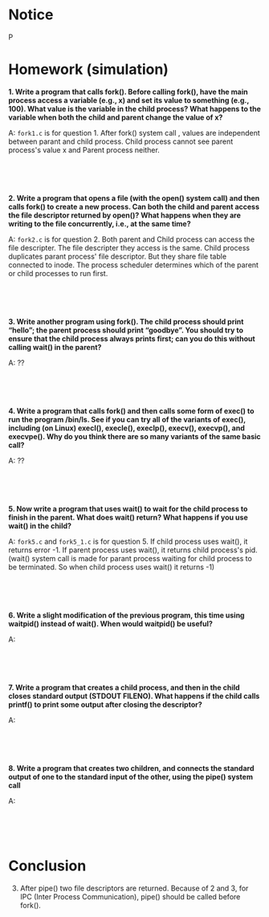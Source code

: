 
# Notice
P

# Homework (simulation)

**1. Write a program that calls fork(). Before calling fork(), have the main process access a variable (e.g., x) and set its value to something (e.g., 100). What value is the variable in the child process? What happens to the variable when both the child and parent change the value of x?**

A: `fork1.c` is for question 1. After fork() system call , values are independent between parant and child process. Child process cannot see parent process's value x and Parent process neither.

<br><br><br>

**2. Write a program that opens a file (with the open() system call) and then calls fork() to create a new process. Can both the child and parent access the file descriptor returned by open()? What happens when they are writing to the file concurrently, i.e., at the same time?**

A: `fork2.c` is for question 2. Both parent and Child process can access the file descripter. The file descripter they access is the same. Child process duplicates parant process' file descriptor. But they share file table connected to inode. The process scheduler determines which of the parent or child processes to run first.

<br><br><br>

**3. Write another program using fork(). The child process should print “hello”; the parent process should print “goodbye”. You should try to ensure that the child process always prints first; can you do this without calling wait() in the parent?**

A: ??

<br><br><br>

**4. Write a program that calls fork() and then calls some form of exec() to run the program /bin/ls. See if you can try all of the variants of exec(), including (on Linux) execl(), execle(), execlp(), execv(), execvp(), and execvpe(). Why do you think there are so many variants of the same basic call?**

A: ??

<br><br><br>

**5. Now write a program that uses wait() to wait for the child process to finish in the parent. What does wait() return? What happens if you use wait() in the child?**

A: `fork5.c` and `fork5_1.c` is for question 5. If child process uses wait(), it returns error -1. If parent process uses wait(), it returns child process's pid. (wait() system call is made for parant process waiting for child process to be terminated. So when child process uses wait() it returns -1)

<br><br><br>

**6. Write a slight modification of the previous program, this time using waitpid() instead of wait(). When would waitpid() be useful?**

A: 

<br><br><br>

**7. Write a program that creates a child process, and then in the child closes standard output (STDOUT FILENO). What happens if the child calls printf() to print some output after closing the descriptor?**

A: 

<br><br><br>

**8. Write a program that creates two children, and connects the standard output of one to the standard input of the other, using the pipe() system call**

A: 

<br><br><br>

# Conclusion

3. After pipe() two file descriptors are returned.
Because of 2 and 3, for IPC (Inter Process Communication), pipe() should be called before fork().
